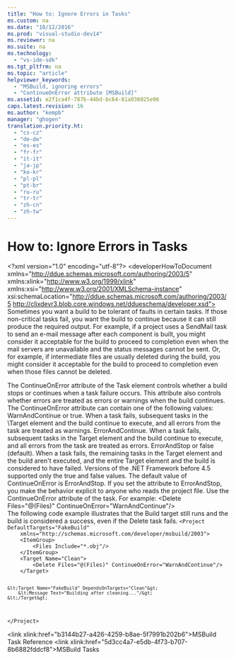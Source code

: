 ```yaml
---
title: "How to: Ignore Errors in Tasks"
ms.custom: na
ms.date: "10/12/2016"
ms.prod: "visual-studio-dev14"
ms.reviewer: na
ms.suite: na
ms.technology: 
  - "vs-ide-sdk"
ms.tgt_pltfrm: na
ms.topic: "article"
helpviewer_keywords: 
  - "MSBuild, ignoring errors"
  - "ContinueOnError attribute [MSBuild]"
ms.assetid: e2f1ca4f-787b-44bd-bc64-81a036025e96
caps.latest.revision: 16
ms.author: "kempb"
manager: "ghogen"
translation.priority.ht: 
  - "cs-cz"
  - "de-de"
  - "es-es"
  - "fr-fr"
  - "it-it"
  - "ja-jp"
  - "ko-kr"
  - "pl-pl"
  - "pt-br"
  - "ru-ru"
  - "tr-tr"
  - "zh-cn"
  - "zh-tw"
---
```

# How to: Ignore Errors in Tasks
\<?xml version="1.0" encoding="utf-8"?>
\<developerHowToDocument xmlns="http://ddue.schemas.microsoft.com/authoring/2003/5" xmlns:xlink="http://www.w3.org/1999/xlink" xmlns:xsi="http://www.w3.org/2001/XMLSchema-instance" xsi:schemaLocation="http://ddue.schemas.microsoft.com/authoring/2003/5 http://clixdevr3.blob.core.windows.net/ddueschema/developer.xsd">
  <introduction>
    <para>Sometimes you want a build to be tolerant of faults in certain tasks. If those non-critical tasks fail, you want the build to continue because it can still produce the required output. For example, if a project uses a <unmanagedCodeEntityReference>SendMail</unmanagedCodeEntityReference> task to send an e-mail message after each component is built, you might consider it acceptable for the build to proceed to completion even when the mail servers are unavailable and the status messages cannot be sent. Or, for example, if intermediate files are usually deleted during the build, you might consider it acceptable for the build to proceed to completion even when those files cannot be deleted.</para>
  </introduction>
  <section>
    <title>Using the ContinueOnError Attribute</title>
    <content>
      <para>The <unmanagedCodeEntityReference>ContinueOnError</unmanagedCodeEntityReference> attribute of the <unmanagedCodeEntityReference>Task</unmanagedCodeEntityReference> element controls whether a build stops or continues when a task failure occurs. This attribute also controls whether errors are treated as errors or warnings when the build continues.</para>
      <para>The <languageKeyword>ContinueOnError</languageKeyword> attribute can contain one of the following values:</para>
      <list class="bullet">
        <listItem>
          <para>
            <embeddedLabel>WarnAndContinue</embeddedLabel> or <embeddedLabel>true</embeddedLabel>. When a task fails, subsequent tasks in the \<legacyLink xlink:href="350f6fc2-86b3-45f2-a31e-ece0e6bd4dca">Target</legacyLink> element and the build continue to execute, and all errors from the task are treated as warnings.</para>
        </listItem>
        <listItem>
          <para>
            <embeddedLabel>ErrorAndContinue</embeddedLabel>. When a task fails, subsequent tasks in the <unmanagedCodeEntityReference>Target</unmanagedCodeEntityReference> element and the build continue to execute, and all errors from the task are treated as errors.</para>
        </listItem>
        <listItem>
          <para>
            <embeddedLabel>ErrorAndStop</embeddedLabel> or <embeddedLabel>false</embeddedLabel> (default). When a task fails, the remaining tasks in the <unmanagedCodeEntityReference>Target</unmanagedCodeEntityReference> element and the build aren't executed, and the entire <unmanagedCodeEntityReference>Target</unmanagedCodeEntityReference> element and the build is considered to have failed.</para>
        </listItem>
      </list>
      <para>Versions of the .NET Framework before 4.5 supported only the <languageKeyword>true</languageKeyword> and <languageKeyword>false</languageKeyword> values.</para>
      <para>The default value of <unmanagedCodeEntityReference>ContinueOnError</unmanagedCodeEntityReference> is <languageKeyword>ErrorAndStop</languageKeyword>. If you set the attribute to <languageKeyword>ErrorAndStop</languageKeyword>, you make the behavior explicit to anyone who reads the project file.</para>
      <procedure>
        <title>To ignore an error in a task</title>
        <steps class="bullet">
          <step>
            <content>
              <para>Use the <unmanagedCodeEntityReference>ContinueOnError</unmanagedCodeEntityReference> attribute of the task. For example:</para>
              <para>
                <codeInline>&lt;Delete Files="@(Files)" ContinueOnError="WarnAndContinue"/&gt;</codeInline>
              </para>
            </content>
          </step>
        </steps>
      </procedure>
    </content>
  </section>
  <codeExample>
    <description>
      <content>
        <para>The following code example illustrates that the <codeInline>Build</codeInline> target still runs and the build is considered a success, even if the <unmanagedCodeEntityReference>Delete</unmanagedCodeEntityReference> task fails.</para>
      </content>
    </description>
    <code>&lt;Project DefaultTargets="FakeBuild"
    xmlns="http://schemas.microsoft.com/developer/msbuild/2003"&gt;
    &lt;ItemGroup&gt;
        &lt;Files Include="*.obj"/&gt;
    &lt;/ItemGroup&gt;
    &lt;Target Name="Clean"&gt;
        &lt;Delete Files="@(Files)" ContinueOnError="WarnAndContinue"/&gt;
    &lt;/Target&gt;

    &lt;Target Name="FakeBuild" DependsOnTargets="Clean"&gt;
        &lt;Message Text="Building after cleaning..."/&gt;
    &lt;/Target&gt;
&lt;/Project&gt;</code>
    <comments>
      <content />
    </comments>
  </codeExample>
  <relatedTopics>
    
\<link xlink:href="b3144b27-a426-4259-b8ae-5f7991b202b6">MSBuild Task Reference</link>
\<link xlink:href="5d3cc4a7-e5db-4f73-b707-8b6882fddcf8">MSBuild Tasks</link></relatedTopics>
</developerHowToDocument>